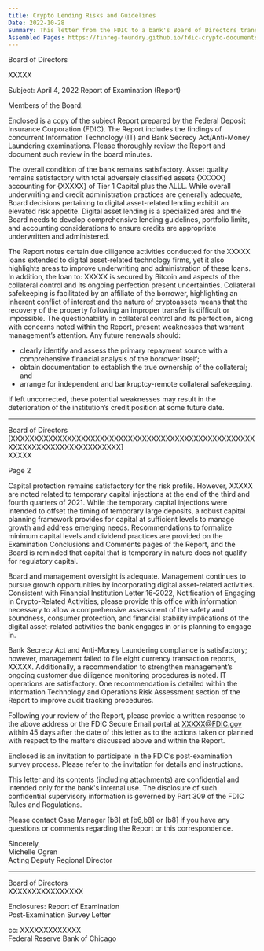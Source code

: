 ```yaml
---
title: Crypto Lending Risks and Guidelines
Date: 2022-10-28
Summary: This letter from the FDIC to a bank's Board of Directors transmits a Report of Examination that discusses the bank's digital asset-related activities. While the bank's overall condition remains satisfactory, the FDIC notes concerns about the bank's digital asset-related lending, including elevated risk appetite, inadequate lending guidelines, and issues with Bitcoin collateral control and perfection. The letter references Financial Institution Letter 16-2022 and requests information to assess the safety and soundness implications of the bank's crypto-related activities. The FDIC recommends improvements to underwriting practices for digital asset loans, including better identification of repayment sources, documentation of collateral ownership, and independent collateral safekeeping arrangements. (AI-generated)
Assembled Pages: https://finreg-foundry.github.io/fdic-crypto-documents//assets/assembled_pages/document_42373.pdf
---
```

Board of Directors

XXXXX

Subject: April 4, 2022 Report of Examination (Report)

Members of the Board:

Enclosed is a copy of the subject Report prepared by the Federal Deposit Insurance Corporation (FDIC). The Report includes the findings of concurrent Information Technology (IT) and Bank Secrecy Act/Anti-Money Laundering examinations. Please thoroughly review the Report and document such review in the board minutes.

The overall condition of the bank remains satisfactory. Asset quality remains satisfactory with total adversely classified assets {XXXXX} accounting for {XXXXX} of Tier 1 Capital plus the ALLL. While overall underwriting and credit administration practices are generally adequate, Board decisions pertaining to digital asset-related lending exhibit an elevated risk appetite. Digital asset lending is a specialized area and the Board needs to develop comprehensive lending guidelines, portfolio limits, and accounting considerations to ensure credits are appropriate underwritten and administered.

The Report notes certain due diligence activities conducted for the XXXXX loans extended to digital asset-related technology firms, yet it also highlights areas to improve underwriting and administration of these loans. In addition, the loan to: XXXXX is secured by Bitcoin and aspects of the collateral control and its ongoing perfection present uncertainties. Collateral safekeeping is facilitated by an affiliate of the borrower, highlighting an inherent conflict of interest and the nature of cryptoassets means that the recovery of the property following an improper transfer is difficult or impossible. The questionability in collateral control and its perfection, along with concerns noted within the Report, present weaknesses that warrant management’s attention. Any future renewals should:

- clearly identify and assess the primary repayment source with a comprehensive financial analysis of the borrower itself;
- obtain documentation to establish the true ownership of the collateral; and
- arrange for independent and bankruptcy-remote collateral safekeeping.

If left uncorrected, these potential weaknesses may result in the deterioration of the institution’s credit position at some future date.

---

Board of Directors  
[XXXXXXXXXXXXXXXXXXXXXXXXXXXXXXXXXXXXXXXXXXXXXXXXXXXXXXXXXXXXXXXXXXXXXXXXXXXX]  
XXXXX

Page 2

Capital protection remains satisfactory for the risk profile. However, XXXXX are noted related to temporary capital injections at the end of the third and fourth quarters of 2021. While the temporary capital injections were intended to offset the timing of temporary large deposits, a robust capital planning framework provides for capital at sufficient levels to manage growth and address emerging needs. Recommendations to formalize minimum capital levels and dividend practices are provided on the Examination Conclusions and Comments pages of the Report, and the Board is reminded that capital that is temporary in nature does not qualify for regulatory capital.

Board and management oversight is adequate. Management continues to pursue growth opportunities by incorporating digital asset-related activities. Consistent with Financial Institution Letter 16-2022, Notification of Engaging in Crypto-Related Activities, please provide this office with information necessary to allow a comprehensive assessment of the safety and soundness, consumer protection, and financial stability implications of the digital asset-related activities the bank engages in or is planning to engage in.

Bank Secrecy Act and Anti-Money Laundering compliance is satisfactory; however, management failed to file eight currency transaction reports, XXXXX. Additionally, a recommendation to strengthen management’s ongoing customer due diligence monitoring procedures is noted. IT operations are satisfactory. One recommendation is detailed within the Information Technology and Operations Risk Assessment section of the Report to improve audit tracking procedures.

Following your review of the Report, please provide a written response to the above address or the FDIC Secure Email portal at XXXXX@FDIC.gov within 45 days after the date of this letter as to the actions taken or planned with respect to the matters discussed above and within the Report.

Enclosed is an invitation to participate in the FDIC’s post-examination survey process. Please refer to the invitation for details and instructions.

This letter and its contents (including attachments) are confidential and intended only for the bank's internal use. The disclosure of such confidential supervisory information is governed by Part 309 of the FDIC Rules and Regulations.

Please contact Case Manager [b8] at [b6,b8] or [b8] if you have any questions or comments regarding the Report or this correspondence.

Sincerely,  
Michelle Ogren  
Acting Deputy Regional Director

---

Board of Directors  
XXXXXXXXXXXXXXXX

Enclosures: Report of Examination  
Post-Examination Survey Letter

cc: XXXXXXXXXXXXX  
Federal Reserve Bank of Chicago
